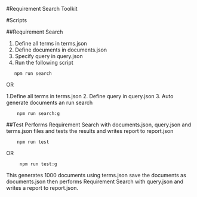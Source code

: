 #Requirement Search Toolkit


#Scripts
 
 
 ##Requirement Search
 1. Define all terms in terms.json
 2. Define documents in documents.json
 3. Specify query in query.json
 4. Run the following script
 ```
    npm run search
 ```
 OR
 
 1.Define all terms in terms.json
 2. Define query in query.json
 3. Auto generate documents an run search
 ```
     npm run search:g
  ```
  
 
 ##Test
 Performs Requirement Search with documents.json, query.json and terms.json files and tests the results and writes report to report.json
 ```
     npm run test
  ```
 OR
 
 ```
      npm run test:g
  ```
 This generates 1000 documents using terms.json save the documents as documents.json then performs Requirement Search with query.json and writes a report to report.json.
